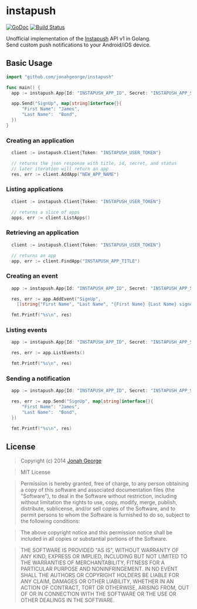 # instapush 
[![GoDoc](https://godoc.org/github.com/jonahgeorge/instapush?status.png)](https://godoc.org/github.com/jonahgeorge/instapush) 
[![Build Status](https://travis-ci.org/jonahgeorge/instapush.svg)](https://travis-ci.org/jonahgeorge/instapush)

Unofficial implementation of the [Instapush](https://instapush.im/) API v1 in Golang.<br/>
Send custom push notifications to your Android/iOS device.<br/>

## Basic Usage
``` go
import "github.com/jonahgeorge/instapush"

func main() {
  app := instapush.App{Id: "INSTAPUSH_APP_ID", Secret: "INSTAPUSH_APP_SECERT"}

  app.Send("SignUp", map[string]interface{}{
      "First Name": "James",
      "Last Name":  "Bond",
  })
}
```

### Creating an application
``` go
  client := instapush.Client{Token: "INSTAPUSH_USER_TOKEN"}

  // returns the json response with title, id, secret, and status
  // later iteration will return an app
  res, err := client.AddApp("NEW_APP_NAME")
```

### Listing applications
``` go
  client := instapush.Client{Token: "INSTAPUSH_USER_TOKEN"}

  // returns a slice of apps
  apps, err := client.ListApps()
```

### Retrieving an application
``` go
  client := instapush.Client{Token: "INSTAPUSH_USER_TOKEN"}

  // returns an app
  app, err := client.FindApp("INSTAPUSH_APP_TITLE")
```

### Creating an event
``` go
  app := instapush.App{Id: "INSTAPUSH_APP_ID", Secret: "INSTAPUSH_APP_SECERT"}

  res, err := app.AddEvent("SignUp", 
    []string{"First Name", "Last Name", "{First Name} {Last Name} signed up for your app!"})

  fmt.Printf("%s\n", res)
```

### Listing events
``` go
  app := instapush.App{Id: "INSTAPUSH_APP_ID", Secret: "INSTAPUSH_APP_SECERT"}

  res, err := app.ListEvents()

  fmt.Printf("%s\n", res)
```

### Sending a notification
``` go
  app := instapush.App{Id: "INSTAPUSH_APP_ID", Secret: "INSTAPUSH_APP_SECERT"}

  res, err := app.Send("SignUp", map[string]interface{}{
      "First Name": "James",
      "Last Name":  "Bond",
  })

  fmt.Printf("%s\n", res)
```

## License
>Copyright (c) 2014 [Jonah George](http://jonahgeorge.com)

>MIT License

>Permission is hereby granted, free of charge, to any person obtaining a copy of this software and associated documentation files (the "Software"), to deal in the Software without restriction, including without limitation the rights to use, copy, modify, merge, publish, distribute, sublicense, and/or sell copies of the Software, and to permit persons to whom the Software is furnished to do so, subject to the following conditions:

>The above copyright notice and this permission notice shall be included in all copies or substantial portions of the Software.

>THE SOFTWARE IS PROVIDED "AS IS", WITHOUT WARRANTY OF ANY KIND, EXPRESS OR IMPLIED, INCLUDING BUT NOT LIMITED TO THE WARRANTIES OF MERCHANTABILITY, FITNESS FOR A PARTICULAR PURPOSE AND NONINFRINGEMENT. IN NO EVENT SHALL THE AUTHORS OR COPYRIGHT HOLDERS BE LIABLE FOR ANY CLAIM, DAMAGES OR OTHER LIABILITY, WHETHER IN AN ACTION OF CONTRACT, TORT OR OTHERWISE, ARISING FROM, OUT OF OR IN CONNECTION WITH THE SOFTWARE OR THE USE OR OTHER DEALINGS IN THE SOFTWARE.

